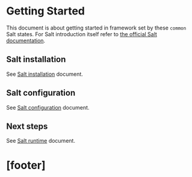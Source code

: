 
# Getting Started #

This document is about getting started in framework set by
these `common` Salt states. For Salt introduction itself refer to
[the official Salt documentation][4].

## Salt installation ##

See [Salt installation][15] document.

## Salt configuration ##

See [Salt configuration][16] document.

## Next steps ##

See [Salt runtime][13] document.

# [footer] #

[1]: /docs/bootstrap/readme.md
[2]: /docs/framework.md
[3]: /docs/orchestration.md
[4]: http://docs.saltstack.com/
[5]: https://github.com/uvsmtid/vagrant-boxes/tree/master/centos-5.5-minimal
[6]: http://docs.saltstack.com/en/latest/topics/installation/rhel.html
[7]: https://copr.fedoraproject.org/coprs/saltstack/salt-el5/
[8]: https://copr.fedoraproject.org/coprs/saltstack/salt-el5/repo/epel-5/saltstack-salt-el5-epel-5.repo
[9]: /docs/configs/common/this_system_keys/project_name/readme.md
[10]: /docs/configs/common/this_system_keys/profile_name/readme.md
[11]: /docs/configs/common/this_system_keys/master_minion_id/readme.md
[12]: /docs/configs/common/this_system_keys/default_username/readme.md
[13]: /pillars
[14]: /docs/salt_runtime.md
[15]: /docs/salt_installation.md
[16]: /docs/salt_configuration.md

